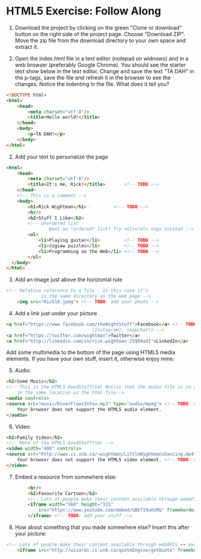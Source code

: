 # HTML5 Exercise: Follow Along

1. Download the project by clicking on the green "Clone or download" button on the right side of the project page. Choose "Download ZIP".  Move the zip file from the download directory to your own space and extract it.

2. Open the index.html file in a text editor (notepad on widnows) and in a web browser (preferably Google Chrome). You should see the starter text show below in the text editor. Change and save the text "TA DAH" in the p-tags, save the file and refresh it in the browser to see the changes. Notice the indenting in the file. What does it tell you?
```html
<!DOCTYPE html>
<html>
	<head>
		<meta charset="utf-8"/>
		<title>Hello world!</title>
	</head>
	<body>
		<p>TA DAH!</p>
	</body>
</html>
```
2. Add your text to personalize the page
```html
<html>
	<head>
		<meta charset="utf-8"/>
		<title>It's me, Rick!</title> 		<!-- TODO -->
	</head>
	<!-- This is a comment -->
	<body>
		<h1>Rick Wightman</h1>			<!-- TODO -->
		<hr/>
		<h2>Stuff I Like</h2>
		<!-- Unordered list
      			Want an *ordered* list? Try <ol></ol> tags instead -->
		<ul>
			<li>Playing guitar</li>			<!-- TODO -->
			<li>Jigsaw puzzles</li>			<!-- TODO -->
			<li>Programming on the Web</li>	<!-- TODO -->
		</ul>
  </body>
</html>
```
3. Add an image just above the horizontal rule
```html
<!-- Relative reference to a file - in this case it's
			 in the same directory as the web page -->
	<img src="Rick18.jpeg"> <!-- TODO: add your photo -->
```
4. Add a link just under your picture
```html
<a href="https://www.facebook.com/theWightStuff">Facebook</a> <!-- TODO: add your stuff 
								(Instagram?, snapchat?) -->
<a href="https://twitter.com/wightman">Twitter</a>
<a href="http://linkedin.com/in/rick-wightman-25904a91">LinkedIn</a>
```
Add some multimedia to the bottom of the page using HTML5 media elements. If you have your own stuff,
insert it, otherwise enjoy mine.

5. Audio:
```html
<h2>Some Music</h2>
<!-- This is the HTML5 GoodStuff(tm) Notice that the audio file is in a folder named "music" 
	in the same location as the html file-->
<audio controls>
<source src="music/RiverFlowsInYou.mp3" type="audio/mpeg"> <!-- TODO: add your stuff -->
	Your browser does not support the HTML5 audio element.
</audio>
```
6. Video:
```html
<h2>Family Video</h2>
<!-- More of the HTML5 GoodStuff(tm) -->
<video width="400" controls>
<source src="http://www.cs.unb.ca/~wightman/LittleWightmansDancing.mp4" type="video/mp4">
	Your browser does not support the HTML5 video element. <!-- TODO: add your stuff -->
</video>
```
7. Embed a resource from somewhere else:
```html
		<br/>
		<h2>Favourite Cartoon</h2>
		<!-- Lots of people make their content available through webAPIs -->
		<iframe width="560" height="315" 
			src="https://www.youtube.com/embed/GBkT19uH2RQ" frameborder="0" allowfullscreen>
		</iframe> <!-- TODO: add your stuff -->
```
8. How about something that you made somewhere else? Insert this after your picture:
```html
<!-- Lots of people make their content available through webAPIs -- even me! -->
	<iframe src="http://wizards.cs.unb.ca/quoteEngine/getQuote" frameborder="0"></iframe>
```
